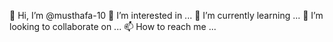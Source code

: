  👋 Hi, I’m @musthafa-10
 👀 I’m interested in ...
 🌱 I’m currently learning ...
 💞️ I’m looking to collaborate on ...
 📫 How to reach me ...


